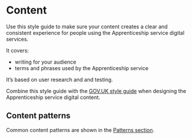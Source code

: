 # Content

Use this style guide to make sure your content creates a clear and consistent experience for people using the Apprenticeship service digital services.

It covers:
 - writing for your audience
 - terms and phrases used by the Apprenticeship service

It’s based on user research and and testing.

Combine this style guide with the [GOV.UK style guide](https://www.gov.uk/guidance/style-guide/a-to-z-of-gov-uk-style) when designing the Apprenticeship service digital content.

## Content patterns

Common content patterns are shown in the [Patterns section](/patterns).
